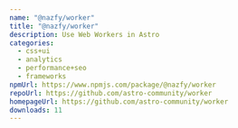 ```yaml
---
name: "@nazfy/worker"
title: "@nazfy/worker"
description: Use Web Workers in Astro
categories:
  - css+ui
  - analytics
  - performance+seo
  - frameworks
npmUrl: https://www.npmjs.com/package/@nazfy/worker
repoUrl: https://github.com/astro-community/worker
homepageUrl: https://github.com/astro-community/worker
downloads: 11
---
```

